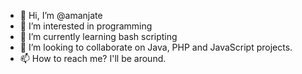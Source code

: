 - 👋 Hi, I’m @amanjate
- 👀 I’m interested in programming
- 🌱 I’m currently learning bash scripting
- 💞️ I’m looking to collaborate on Java, PHP and JavaScript projects.
- 📫 How to reach me? I'll be around.

<!---
amanjate/amanjate is a ✨ special ✨ repository because its `README.md` (this file) appears on your GitHub profile.
You can click the Preview link to take a look at your changes.
--->
